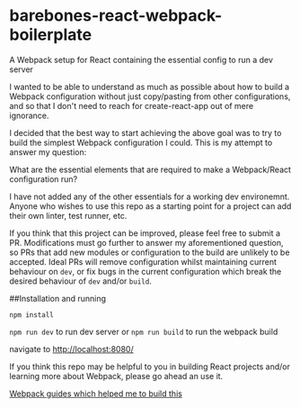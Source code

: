 # barebones-react-webpack-boilerplate
A Webpack setup for React containing the essential config to run a dev server

I wanted to be able to understand as much as possible about how to build a Webpack configuration without just copy/pasting from other configurations, and so that I don't need to reach for create-react-app out of mere ignorance.

I decided that the best way to start achieving the above goal was to try to build the simplest Webpack configuration I could. This is my attempt to answer my question:

What are the essential elements that are required to make a Webpack/React configuration run?

I have not added any of the other essentials for a working dev environemnt. Anyone who wishes to use this repo as a starting point for a project can add their own linter, test runner, etc.

If you think that this project can be improved, please feel free to submit a PR. Modifications must go further to answer my aforementioned question, so PRs that add new modules or configuration to the build are unlikely to be accepted. Ideal PRs will remove configuration whilst maintaining current behaviour on ```dev```, or fix bugs in the current configuration which break the desired behaviour of ```dev``` and/or ```build```.

##Installation and running

```npm install```

```npm run dev``` to run dev server or ```npm run build``` to run the webpack build

navigate to [http://localhost:8080/](http://localhost:8080/)

If you think this repo may be helpful to you in building React projects and/or learning more about Webpack, please go ahead an use it.

[Webpack guides which helped me to build this](https://webpack.js.org/guides/getting-started/)